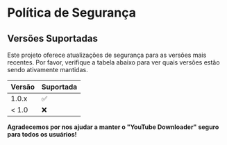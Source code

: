 # Política de Segurança

## Versões Suportadas

Este projeto oferece atualizações de segurança para as versões mais recentes. Por favor, verifique a tabela abaixo para ver quais versões estão sendo ativamente mantidas.

| Versão  | Suportada          |
| ------- | ------------------ |
| 1.0.x   | :white_check_mark: |
| < 1.0   | :x:                |

**Agradecemos por nos ajudar a manter o "YouTube Downloader" seguro para todos os usuários!**
